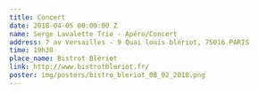 ```yaml
---
title: Concert
date: 2018-04-05 00:00:00 Z
name: Serge Lavalette Trio - Apéro/Concert
address: 7 av Versailles - 9 Quai louis blériot, 75016 PARIS
time: 19h30
place_name: Bistrot Blériot
link: http://www.bistrotbleriot.fr/
poster: img/posters/bistro_bleriot_08_02_2018.png
---
```


